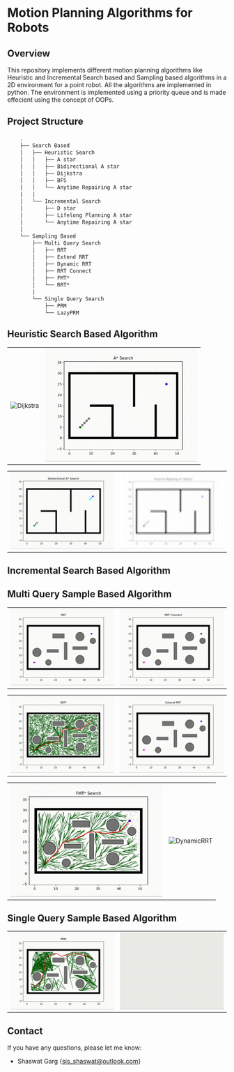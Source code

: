 # Motion Planning Algorithms for Robots

## Overview
This repository implements different motion planning algorithms like Heuristic and Incremental Search based and Sampling based algorithms in a 2D environment for a point robot. All the algorithms are implemented in python. The environment is implemented using a priority queue and is made effecient using the concept of OOPs.

## Project Structure

```
    .
    ├── Search Based            
    │   ├── Heuristic Search                
    │   │   ├── A star       
    │   │   ├── Bidirectional A star       
    │   │   ├── Dijkstra       
    │   │   ├── BFS      
    │   │   └── Anytime Repairing A star      
    |   |
    │   └── Incremental Search                
    │       ├── D star       
    │       ├── Lifelong Planning A star       
    │       └── Anytime Repairing A star 
    │ 
    └── Sampling Based
        ├── Multi Query Search                
        │   ├── RRT       
        │   ├── Extend RRT       
        │   ├── Dynamic RRT       
        │   ├── RRT Connect    
        │   ├── FMT* 
        │   └── RRT*      
        |
        └── Single Query Search                
            ├── PRM       
            └── LazyPRM       

```

## Heuristic Search Based Algorithm

<div align=left>
<table>
  <tr>
    <td><img src="./Results/Dijkstra.gif" alt="Dijkstra" width="350"/></a></td>
    <td><img src="./Results/Astar.gif" alt="Astar" width="350"/></a></td>
  </tr>
</table>

<table>
  <tr>
    <td><img src="./Results/BiAstar.gif" alt="biastar" width="350"/></a></td>
    <td><img src="./Results/ARA.gif" alt="AnytimeAstar" width="350"/></a></td>
  </tr>
</table>
</div>

## Incremental Search Based Algorithm

## Multi Query Sample Based Algorithm

<div align=left>
<table>
  <tr>
    <td><img src="./Results/RRT.gif" alt="RRT" width="350"/></a></td>
    <td><img src="./Results/RRTConnect.gif" alt="RRTConnect" width="350"/></a></td>
  </tr>
</table>

<table>
  <tr>
    <td><img src="./Results/RRTStar.gif" alt="RRTStar" width="350"/></a></td>
    <td><img src="./Results/RRTExtend.gif" alt="RRTExtend" width="350"/></a></td>
  </tr>
</table>

<table>
  <tr>
    <td><img src="./Results/FMTStar.gif" alt="FMTStar" width="350"/></a></td>
    <td><img src="./Results/DynamicRRT.gif" alt="DynamicRRT" width="350"/></a></td>
  </tr>
</table>
</div>

## Single Query Sample Based Algorithm

<div align=left>
<table>
  <tr>
    <td><img src="./Results/PRM.gif" alt="PRM" width="350"/></a></td>
    <td><img src="./Results/LazyPRM.gif" alt="LazyPRM" width="350"/></a></td>
  </tr>
</table>
</div>

## Contact

If you have any questions, please let me know:

- Shaswat Garg {[sis_shaswat@outlook.com]()}

